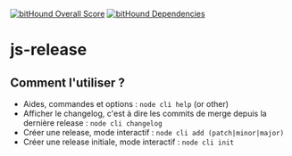[![bitHound Overall Score](https://www.bithound.io/projects/badges/df14fad0-3fa4-11e7-9e8c-41dfde680279/score.svg)](https://www.bithound.io/github/lemonde/js-release)
[![bitHound Dependencies](https://www.bithound.io/projects/badges/df14fad0-3fa4-11e7-9e8c-41dfde680279/dependencies.svg)](https://www.bithound.io/github/lemonde/js-release/master/dependencies/npm)

# js-release

## Comment l'utiliser ?

* Aides, commandes et options : `node cli help` (or other)
* Afficher le changelog, c'est à dire les commits de merge depuis la dernière release : `node cli changelog`
* Créer une release, mode interactif : `node cli add (patch|minor|major)`
* Créer une release initiale, mode interactif : `node cli init`